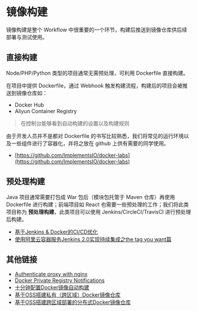 # 镜像构建

镜像构建是整个 Workflow 中很重要的一个环节，构建后推送到镜像仓库供后续部署与测试使用。

## 直接构建

Node/PHP/Python 类型的项目通常无需预处理，可利用 Dockerfile 直接构建。

在项目中提供 Dockerfile，通过 Webhook 触发构建流程，构建后的项目会被推送到镜像仓库如：

* Docker Hub
* Aliyun Container Registry

> 在控制台能够看到自动构建的设置以及构建规则

由于开发人员并不是都对 Dockerfile 的书写比较熟悉，我们将常见的运行环境以及一些组件进行了容器化，并将之放在 github 上供有需要的同学使用。

* [https://github.com/ImplementsIO/docker-labs](https://github.com/ImplementsIO/docker-labs)

## 预处理构建

Java 项目通常需要打包成 War 包后（模块包托管于 Maven 仓库）再使用 Dockerfile 进行构建；前端项目如 React 也需要一些预处理的工作；我们将此类项目称为 **预处理构建**，此类项目可以使用 Jenkins/CircleCI/TravisCI 进行预处理后构建。

* [基于Jenkins & Docker的CI/CD优化](https://zhuanlan.zhihu.com/p/27147870)
* [使用阿里云容器服务Jenkins 2.0实现持续集成之the tag you want篇](https://yq.aliyun.com/articles/72703)

## 其他链接

* [Authenticate proxy with nginx](https://docs.docker.com/registry/recipes/nginx/#setting-things-up)
* [Docker Private Registry Notifications](https://zhuanlan.zhihu.com/p/30080610)
* [十分钟配置Docker镜像自动构建](https://zhuanlan.zhihu.com/p/24896056)
* [基于OSS搭建私有（跨区域）Docker镜像仓库](https://zhuanlan.zhihu.com/p/26953037)
* [基于OSS搭建跨区域部署的分布式Docker镜像仓库](https://yq.aliyun.com/articles/7585?spm=5176.100240.searchblog.29.KgPk6U)